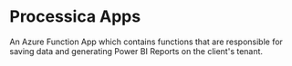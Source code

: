 # Processica Apps

An Azure Function App which contains functions that are responsible for saving data and generating Power BI Reports on the client's tenant.
